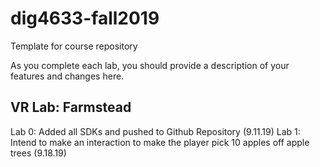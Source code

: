 # dig4633-fall2019
Template for course repository

As you complete each lab, you should provide a description of your features and changes here.

## VR Lab: Farmstead

Lab 0: Added all SDKs and pushed to Github Repository (9.11.19)
Lab 1: Intend to make an interaction to make the player pick 10 apples off apple trees (9.18.19)